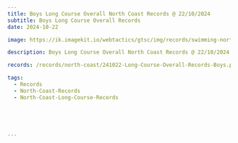 ```yaml
---
title: Boys Long Course Overall North Coast Records @ 22/10/2024
subtitle: Boys Long Course Overall Records
date: 2024-10-22

image: https://ik.imagekit.io/webtactics/gtsc/img/records/swimming-north-coast-400x600.jpg

description: Boys Long Course Overall North Coast Records @ 22/10/2024

records: /records/north-coast/241022-Long-Course-Overall-Records-Boys.pdf

tags:
  - Records
  - North-Coast-Records
  - North-Coast-Long-Course-Records





---
```





